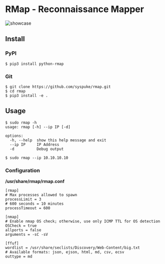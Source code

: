 
# RMap - Reconnaissance Mapper

![showcase](https://i.imgur.com/5TufzEU.png)

## Install

### PyPI

```
$ pip3 install python-rmap
```

### Git 

```
$ git clone https://github.com/syspuke/rmap.git
$ cd rmap
$ pip3 install -e .
```

## Usage

```
$ sudo rmap -h
usage: rmap [-h] --ip IP [-d]

options:
  -h, --help  show this help message and exit
  --ip IP     IP Address
  -d          Debug output
```

```
$ sudo rmap --ip 10.10.10.10
```

### Configuration

**/usr/share/rmap/rmap.conf**
```
[rmap]
# Max processes allowed to spawn
processLimit = 3
# 600 seconds = 10 minutes
processTimeout = 600

[nmap]
# Enable nmap OS check; otherwise, use only ICMP TTL for OS detection
OSCheck = true
allports = false
arguments = -sC -sV

[ffuf]
wordlist = /usr/share/seclists/Discovery/Web-Content/big.txt
# Available formats: json, ejson, html, md, csv, ecsv
outtype = md
```